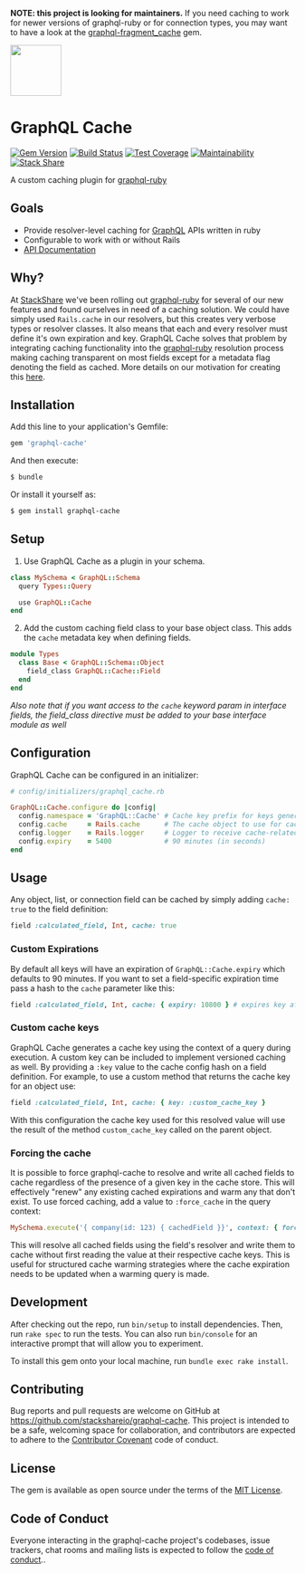 **NOTE: this project is looking for maintainers.** If you need caching to work for newer versions of graphql-ruby or for connection types, you may want to have a look at the [graphql-fragment_cache](https://github.com/DmitryTsepelev/graphql-ruby-fragment_cache) gem.

<img height=90 src=https://img.stackshare.io/misc/graphql-cache.png>

# GraphQL Cache
[![Gem Version](https://badge.fury.io/rb/graphql-cache.svg)](https://badge.fury.io/rb/graphql-cache) [![Build Status](https://travis-ci.org/stackshareio/graphql-cache.svg?branch=master)](https://travis-ci.org/stackshareio/graphql-cache) [![Test Coverage](https://api.codeclimate.com/v1/badges/524c0f23ed1dbf0f9338/test_coverage)](https://codeclimate.com/github/stackshareio/graphql-cache/test_coverage) [![Maintainability](https://api.codeclimate.com/v1/badges/524c0f23ed1dbf0f9338/maintainability)](https://codeclimate.com/github/stackshareio/graphql-cache/maintainability) [![Stack Share](https://img.shields.io/badge/tech-stack-0690fa.svg?style=flat)](https://stackshare.io/stackshare/graphql-cache)

A custom caching plugin for [graphql-ruby](https://github.com/rmosolgo/graphql-ruby)

## Goals

- Provide resolver-level caching for [GraphQL](https://graphql.org) APIs written in ruby
- Configurable to work with or without Rails
- [API Documentation](https://www.rubydoc.info/gems/graphql-cache)

## Why?

At [StackShare](https://stackshare.io) we've been rolling out [graphql-ruby](https://github.com/rmosolgo/graphql-ruby) for several of our new features and found ourselves in need of a caching solution.  We could have simply used `Rails.cache` in our resolvers, but this creates very verbose types or resolver classes.  It also means that each and every resolver must define it's own expiration and key.  GraphQL Cache solves that problem by integrating caching functionality into the [graphql-ruby](https://github.com/rmosolgo/graphql-ruby) resolution process making caching transparent on most fields except for a metadata flag denoting the field as cached. More details on our motivation for creating this [here](https://stackshare.io/posts/introducing-graphql-cache).

## Installation

Add this line to your application's Gemfile:

```ruby
gem 'graphql-cache'
```

And then execute:

```sh
$ bundle
```

Or install it yourself as:

```sh
$ gem install graphql-cache
```

## Setup

1. Use GraphQL Cache as a plugin in your schema.

  ```ruby
  class MySchema < GraphQL::Schema
    query Types::Query

    use GraphQL::Cache
  end
  ```
2. Add the custom caching field class to your base object class. This adds the `cache` metadata key when defining fields.
  ```ruby
  module Types
    class Base < GraphQL::Schema::Object
      field_class GraphQL::Cache::Field
    end
  end
  ```
_Also note that if you want access to the `cache` keyword param in interface fields, the field_class directive must be added to your base interface module as well_

## Configuration

GraphQL Cache can be configured in an initializer:

```ruby
# config/initializers/graphql_cache.rb

GraphQL::Cache.configure do |config|
  config.namespace = 'GraphQL::Cache' # Cache key prefix for keys generated by graphql-cache
  config.cache     = Rails.cache      # The cache object to use for caching
  config.logger    = Rails.logger     # Logger to receive cache-related log messages
  config.expiry    = 5400             # 90 minutes (in seconds)
end
```

## Usage

Any object, list, or connection field can be cached by simply adding `cache: true` to the field definition:

```ruby
field :calculated_field, Int, cache: true
```

### Custom Expirations

By default all keys will have an expiration of `GraphQL::Cache.expiry` which defaults to 90 minutes.  If you want to set a field-specific expiration time pass a hash to the `cache` parameter like this:

```ruby
field :calculated_field, Int, cache: { expiry: 10800 } # expires key after 180 minutes
```

### Custom cache keys

GraphQL Cache generates a cache key using the context of a query during execution. A custom key can be included to implement versioned caching as well. By providing a `:key` value to the cache config hash on a field definition.  For example, to use a custom method that returns the cache key for an object use:

```ruby
field :calculated_field, Int, cache: { key: :custom_cache_key }
```

With this configuration the cache key used for this resolved value will use the result of the method `custom_cache_key` called on the parent object.

### Forcing the cache

It is possible to force graphql-cache to resolve and write all cached fields to cache regardless of the presence of a given key in the cache store.  This will effectively "renew" any existing cached expirations and warm any that don't exist. To use forced caching, add a value to `:force_cache` in the query context:

```ruby
MySchema.execute('{ company(id: 123) { cachedField }}', context: { force_cache: true })
```

This will resolve all cached fields using the field's resolver and write them to cache without first reading the value at their respective cache keys.  This is useful for structured cache warming strategies where the cache expiration needs to be updated when a warming query is made.

## Development

After checking out the repo, run `bin/setup` to install dependencies. Then, run `rake spec` to run the tests. You can also run `bin/console` for an interactive prompt that will allow you to experiment.

To install this gem onto your local machine, run `bundle exec rake install`.

## Contributing

Bug reports and pull requests are welcome on GitHub at https://github.com/stackshareio/graphql-cache. This project is intended to be a safe, welcoming space for collaboration, and contributors are expected to adhere to the [Contributor Covenant](http://contributor-covenant.org) code of conduct.

## License

The gem is available as open source under the terms of the [MIT License](https://opensource.org/licenses/MIT).

## Code of Conduct

Everyone interacting in the graphql-cache project's codebases, issue trackers, chat rooms and mailing lists is expected to follow the [code of conduct](https://github.com/stackshareio/graphql-cache/blob/master/CODE_OF_CONDUCT.md)..
